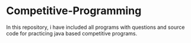 # Competitive-Programming
In this repository, i have included all programs with questions and source code for practicing java based competitive programs. 
